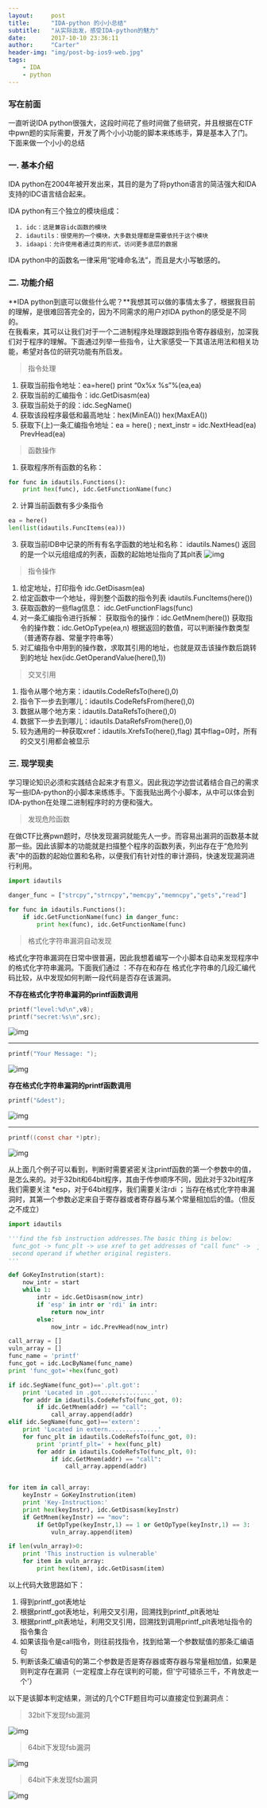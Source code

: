 ```yaml
---
layout:     post
title:      "IDA-python 的小小总结"
subtitle:   "从实际出发，感受IDA-python的魅力"
date:       2017-10-10 23:36:11
author:     "Carter"
header-img: "img/post-bg-ios9-web.jpg"
tags:
    - IDA
    - python
---
```


### 写在前面

一直听说IDA python很强大，这段时间花了些时间做了些研究，并且根据在CTF中pwn题的实际需要，开发了两个小小功能的脚本来练练手，算是基本入了门。下面来做一个小小的总结

###  一. 基本介绍

   IDA python在2004年被开发出来，其目的是为了将python语言的简洁强大和IDA支持的IDC语言结合起来。

   IDA python有三个独立的模块组成：  
   
      1. idc：这是兼容idc函数的模块  
      2. idautils：很使用的一个模块，大多数处理都是需要依托于这个模块  
      3. idaapi：允许使用者通过类的形式，访问更多底层的数据  

IDA python中的函数名一律采用“驼峰命名法”，而且是大小写敏感的。

### 二. 功能介绍

**IDA python到底可以做些什么呢？**我想其可以做的事情太多了，根据我目前的理解，是很难回答完全的，因为不同需求的用户对IDA python的感受是不同的。  
在我看来，其可以让我们对于一个二进制程序处理跟踪到指令寄存器级别，加深我们对于程序的理解。下面通过列举一些指令，让大家感受一下其语法用法和相关功能，希望对各位的研究功能有所启发。

>指令处理

1. 获取当前指令地址：ea=here()   print “0x%x %s”%(ea,ea)
2. 获取当前的汇编指令：idc.GetDisasm(ea)
3. 获取当前处于的段：idc.SegName()
4. 获取该段程序最低和最高地址：hex(MinEA())   hex(MaxEA())
5. 获取下(上)一条汇编指令地址：ea = here() ;  next_instr = idc.NextHead(ea)   PrevHead(ea)

>函数操作

1. 获取程序所有函数的名称：
```python
for func in idautils.Functions():
	print hex(func), idc.GetFunctionName(func)
```
2. 计算当前函数有多少条指令
```python
ea = here()
len(list(idautils.FuncItems(ea)))
```
3. 获取当前IDB中记录的所有有名字函数的地址和名称： idautils.Names()
  返回的是一个以元组组成的列表，函数的起始地址指向了其plt表
  ![img](https://raw.githubusercontent.com/carterMgj/blog_img/master/2017-10-10-IDA-python/3.png)

>指令操作

1. 给定地址，打印指令  idc.GetDisasm(ea)
2. 给定函数中一个地址，得到整个函数的指令列表   idautils.FuncItems(here())
3. 获取函数的一些flag信息：  idc.GetFunctionFlags(func)
4. 对一条汇编指令进行拆解：
   获取指令的操作：idc.GetMnem(here())
   获取指令的操作数：idc.GetOpType(ea,n)   根据返回的数值，可以判断操作数类型（普通寄存器、常量字符串等）
5. 对汇编指令中用到的操作数，求取其引用的地址，也就是双击该操作数后跳转到的地址  hex(idc.GetOperandValue(here(),1))

>交叉引用

1. 指令从哪个地方来：idautils.CodeRefsTo(here(),0)
2. 指令下一步去到哪儿：idautils.CodeRefsFrom(here(),0)
3. 数据从哪个地方来：idautils.DataRefsTo(here(),0)
4. 数据下一步去到哪儿：idautils.DataRefsFrom(here(),0)
5. 较为通用的一种获取xref：idautils.XrefsTo(here(),flag)  其中flag=0时，所有的交叉引用都会被显示

### 三. 现学现卖

学习理论知识必须和实践结合起来才有意义。因此我边学边尝试着结合自己的需求写一些IDA-python的小脚本来练练手。下面我贴出两个小脚本，从中可以体会到IDA-python在处理二进制程序时的方便和强大。

>发现危险函数

在做CTF比赛pwn题时，尽快发现漏洞就能先人一步。而容易出漏洞的函数基本就那一些。因此该脚本的功能就是扫描整个程序的函数列表，列出存在于“危险列表”中的函数的起始位置和名称，以便我们有针对性的审计源码，快速发现漏洞进行利用。

```python
import idautils

danger_func = ["strcpy","strncpy","memcpy","memncpy","gets","read"]

for func in idautils.Functions():
	if idc.GetFunctionName(func) in danger_func:
		print hex(func), idc.GetFunctionName(func)
```

>格式化字符串漏洞自动发现

格式化字符串漏洞在日常中很普遍，因此我想着编写一个小脚本自动来发现程序中的格式化字符串漏洞。下面我们通过 ：不存在和存在 格式化字符串的几段汇编代码比较，从中发现如何判断一段代码是否存在该漏洞。

**不存在格式化字符串漏洞的printf函数调用**
```c
printf("level:%d\n",v8);
printf("secret:%s\n",src);
```
![img](https://raw.githubusercontent.com/carterMgj/blog_img/master/2017-10-10-IDA-python/4.png)

-----------------------------------------------------------------------------------------------------------------------------------
```c
printf("Your Message: ");
```
![img](https://raw.githubusercontent.com/carterMgj/blog_img/master/2017-10-10-IDA-python/6.png)



**存在格式化字符串漏洞的printf函数调用**

```c
printf("&dest");
```
![img](https://raw.githubusercontent.com/carterMgj/blog_img/master/2017-10-10-IDA-python/5.png)

-----------------------------------------------------------------------------------------------------------------------------------
```c
printf((const char *)ptr);
```
![img](https://raw.githubusercontent.com/carterMgj/blog_img/master/2017-10-10-IDA-python/8.png)

从上面几个例子可以看到，判断时需要紧密关注printf函数的第一个参数中的值，是怎么来的。对于32bit和64bit程序，其由于传参顺序不同，因此对于32bit程序我们需要关注 *esp，对于64bit程序，我们需要关注rdi ；当存在格式化字符串漏洞时，其第一个参数必定来自于寄存器或者寄存器与某个常量相加后的值。（但反之不成立）

```python
import idautils

'''find the fsb instruction addresses.The basic thing is below:
 func_got -> func_plt -> use xref to get addresses of "call func" ->  judge the pre_instrution's
 second operand if whether original registers. 
'''

def GoKeyInstrution(start):
	now_intr = start
	while 1:
		intr = idc.GetDisasm(now_intr)
		if 'esp' in intr or 'rdi' in intr:
			return now_intr
		else:
			now_intr = idc.PrevHead(now_intr)

call_array = []
vuln_array = []
func_name = 'printf'
func_got = idc.LocByName(func_name) 
print 'func_got='+hex(func_got)

if idc.SegName(func_got)=='.plt.got':
	print 'Located in .got...............'
	for addr in idautils.CodeRefsTo(func_got, 0):
		if idc.GetMnem(addr) == "call":
			call_array.append(addr)
elif idc.SegName(func_got)=='extern':
	print 'Located in extern..............'
	for func_plt in idautils.CodeRefsTo(func_got, 0):
		print 'printf_plt=' + hex(func_plt)
		for addr in idautils.CodeRefsTo(func_plt, 0):
			if idc.GetMnem(addr) == "call":
				call_array.append(addr)


for item in call_array:
	keyInstr = GoKeyInstrution(item)
	print 'Key-Instruction:'
	print hex(keyInstr), idc.GetDisasm(keyInstr)
	if GetMnem(keyInstr) == "mov":
		if GetOpType(keyInstr,1) == 1 or GetOpType(keyInstr,1) == 3:
			vuln_array.append(item)

if len(vuln_array)>0:
	print 'This instruction is vulnerable'
	for item in vuln_array:
		print hex(item), idc.GetDisasm(item)
```
以上代码大致思路如下：
1. 得到printf_got表地址
2. 根据printf_got表地址，利用交叉引用，回溯找到printf_plt表地址
3. 根据printf_plt表地址，利用交叉引用，回溯找到调用printf_plt表地址指令的指令集合
4. 如果该指令是call指令，则往前找指令，找到给第一个参数赋值的那条汇编语句
5. 判断该条汇编语句的第二个参数是否是寄存器或寄存器与常量相加值，如果是则判定存在漏洞（一定程度上存在误判的可能，但'宁可错杀三千，不肯放走一个'）

以下是该脚本判定结果，测试的几个CTF题目均可以直接定位到漏洞点：

>32bit下发现fsb漏洞

![img](https://raw.githubusercontent.com/carterMgj/blog_img/master/2017-10-10-IDA-python/1.png)

>64bit下发现fsb漏洞

![img](https://raw.githubusercontent.com/carterMgj/blog_img/master/2017-10-10-IDA-python/7.png)

>64bit下未发现fsb漏洞

![img](https://raw.githubusercontent.com/carterMgj/blog_img/master/2017-10-10-IDA-python/2.png)




```

```